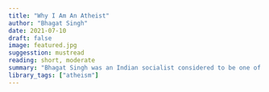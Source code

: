 ```yaml
---
title: "Why I Am An Atheist"
author: "Bhagat Singh"
date: 2021-07-10
draft: false
image: featured.jpg
suggesstion: mustread
reading: short, moderate
summary: "Bhagat Singh was an Indian socialist considered to be one of the most influential revolutionaries of the Indian independence movement. He is often referred to as \"Shaheed Bhagat Singh\", the word \"Shaheed\" meaning \"martyr\" in a number of South Asian and Middle Eastern languages. Born into a Sikh family which had earlier been involved in revolutionary activities against the British Raj, as a teenager Singh studied European revolutionary movements and was attracted to anarchist and Marxist ideologies. He became involved in numerous revolutionary organisations, and quickly rose through the ranks of the Hindustan Republican Association (HRA) to become one of its main leaders, eventually changing its name to the Hindustan Socialist Republican Association (HSRA) in 1928."
library_tags: ["atheism"]
---
```

